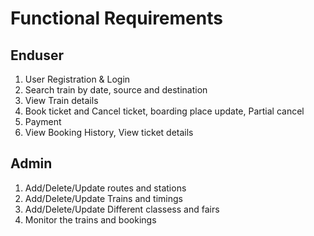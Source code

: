 # Functional Requirements

## Enduser

1. User Registration & Login
2. Search train by date, source and destination
3. View Train details
4. Book ticket and Cancel ticket, boarding place update, Partial cancel
5. Payment
6. View Booking History, View ticket details

## Admin

1. Add/Delete/Update routes and stations
2. Add/Delete/Update Trains and timings
3. Add/Delete/Update Different classess and fairs
4. Monitor the trains and bookings

